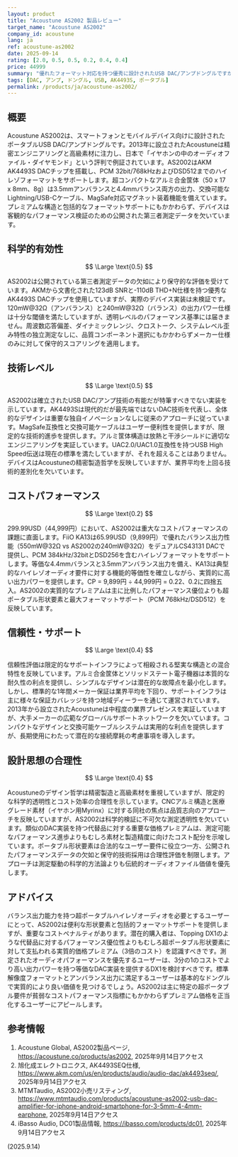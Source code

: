 ```yaml
---
layout: product
title: "Acoustune AS2002 製品レビュー"
target_name: "Acoustune AS2002"
company_id: acoustune
lang: ja
ref: acoustune-as2002
date: 2025-09-14
rating: [2.0, 0.5, 0.5, 0.2, 0.4, 0.4]
price: 44999
summary: "優れたフォーマット対応を持つ優秀に設計されたUSB DAC/アンプドングルですが、測定データの透明性が限られ、高い価格プレミアムが存在します"
tags: [DAC, アンプ, ドングル, USB, AK4493S, ポータブル]
permalink: /products/ja/acoustune-as2002/
---
```


## 概要

Acoustune AS2002は、スマートフォンとモバイルデバイス向けに設計されたポータブルUSB DAC/アンプドングルです。2013年に設立されたAcoustuneは精密エンジニアリングと高級素材に注力し、日本で「イヤホンの中のオーディオファイル・ダイヤモンド」という評判で例証されています。AS2002はAKM AK4493S DACチップを搭載し、PCM 32bit/768kHzおよびDSD512までのハイレゾフォーマットをサポートします。超コンパクトなアルミ合金筐体（50 x 17 x 8mm、8g）は3.5mmアンバランスと4.4mmバランス両方の出力、交換可能なLightning/USB-Cケーブル、MagSafe対応マグネット装着機能を備えています。プレミアムな構造と包括的なフォーマットサポートにもかかわらず、デバイスは客観的なパフォーマンス検証のための公開された第三者測定データを欠いています。

## 科学的有効性

$$ \Large \text{0.5} $$

AS2002は公開されている第三者測定データの欠如により保守的な評価を受けています。AKMから文書化された123dB SNRと-110dB THD+N仕様を持つ優秀なAK4493S DACチップを使用していますが、実際のデバイス実装は未検証です。120mW@32Ω（アンバランス）と240mW@32Ω（バランス）の出力パワー仕様は十分な閾値を満たしていますが、透明レベルのパフォーマンス基準には届きません。周波数応答偏差、ダイナミックレンジ、クロストーク、システムレベル歪み特性の独立測定なしに、品質コンポーネント選択にもかかわらずメーカー仕様のみに対して保守的スコアリングを適用します。

## 技術レベル

$$ \Large \text{0.5} $$

AS2002は確立されたUSB DAC/アンプ技術の有能だが特筆すべきでない実装を示しています。AK4493Sは現代的だが最先端ではないDAC技術を代表し、全体的なデザインは重要な独自イノベーションなしに従来のアプローチに従っています。MagSafe互換性と交換可能ケーブルはユーザー便利性を提供しますが、限定的な技術的進歩を提供します。アルミ筐体構造は放熱と干渉シールドに適切なエンジニアリングを実証しています。UAC2.0/UAC1.0互換性を持つUSB High Speed伝送は現在の標準を満たしていますが、それを超えることはありません。デバイスはAcoustuneの精密製造哲学を反映していますが、業界平均を上回る技術的差別化を欠いています。

## コストパフォーマンス

$$ \Large \text{0.2} $$

299.99USD（44,999円）において、AS2002は重大なコストパフォーマンスの課題に直面します。FiiO KA13は65.99USD（9,899円）で優れたバランス出力性能（550mW@32Ω vs AS2002の240mW@32Ω）をデュアルCS43131 DACで提供し、PCM 384kHz/32bitとDSD256を含むハイレゾフォーマットをサポートします。等価な4.4mmバランスと3.5mmアンバランス出力を備え、KA13は典型的なハイレゾオーディオ要件に対する機能的等価性を確立しながら、実質的に高い出力パワーを提供します。CP = 9,899円 ÷ 44,999円 = 0.22、0.2に四捨五入。AS2002の実質的なプレミアムは主に比例したパフォーマンス優位よりも超ポータブル形状要素と最大フォーマットサポート（PCM 768kHz/DSD512）を反映しています。

## 信頼性・サポート

$$ \Large \text{0.4} $$

信頼性評価は限定的なサポートインフラによって相殺される堅実な構造との混合特性を反映しています。アルミ合金筐体とソリッドステート電子機器は本質的な耐久性の利点を提供し、シンプルなデザインは潜在的な故障点を最小化します。しかし、標準的な1年間メーカー保証は業界平均を下回り、サポートインフラは主に様々な保証カバレッジを持つ地域ディーラーを通じて運営されています。2013年から設立されたAcoustuneは中程度の業界プレゼンスを実証していますが、大手メーカーの広範なグローバルサポートネットワークを欠いています。コンパクトなデザインと交換可能ケーブルシステムは実用的な利点を提供しますが、長期使用にわたって潜在的な接続摩耗の考慮事項を導入します。

## 設計思想の合理性

$$ \Large \text{0.4} $$

Acoustuneのデザイン哲学は精密製造と高級素材を重視していますが、限定的な科学的透明性とコスト効率の合理性を示しています。CNCアルミ構造と医療グレード素材（イヤホン用Myrinx）に対する同社の焦点は品質志向のアプローチを反映していますが、AS2002は科学的検証に不可欠な測定透明性を欠いています。類似のDAC実装を持つ代替品に対する重要な価格プレミアムは、測定可能なパフォーマンス進歩よりもむしろ素材と製造精度に向けたコスト配分を示唆しています。ポータブル形状要素は合法的なユーザー要件に役立つ一方、公開されたパフォーマンスデータの欠如と保守的技術採用は合理性評価を制限します。アプローチは測定駆動の科学的方法論よりも伝統的オーディオファイル価値を優先します。

## アドバイス

バランス出力能力を持つ超ポータブルハイレゾオーディオを必要とするユーザーにとって、AS2002は便利な形状要素と包括的フォーマットサポートを提供しますが、重要なコストペナルティがあります。潜在的購入者は、Topping DX1のような代替品に対するパフォーマンス優位性よりもむしろ超ポータブル形状要素に対して支払われる実質的価格プレミアム（3倍のコスト）を認識すべきです。測定されたオーディオパフォーマンスを優先するユーザーは、3分の1のコストでより高い出力パワーを持つ等価なDAC実装を提供するDX1を検討すべきです。標準解像度フォーマットとアンバランス出力に満足するユーザーは基本的なドングルで実質的により良い価値を見つけるでしょう。AS2002は主に特定の超ポータブル要件が貧弱なコストパフォーマンス指標にもかかわらずプレミアム価格を正当化するユーザーにアピールします。

## 参考情報

1. Acoustune Global, AS2002製品ページ, https://acoustune.co/products/as2002, 2025年9月14日アクセス
2. 旭化成エレクトロニクス, AK4493SEQ仕様, https://www.akm.com/us/en/products/audio/audio-dac/ak4493seq/, 2025年9月14日アクセス
3. MTMTaudio, AS2002小売リスティング, https://www.mtmtaudio.com/products/acoustune-as2002-usb-dac-amplifier-for-iphone-android-smartphone-for-3-5mm-4-4mm-earphone, 2025年9月14日アクセス
4. iBasso Audio, DC01製品情報, https://ibasso.com/products/dc01, 2025年9月14日アクセス

(2025.9.14)